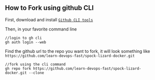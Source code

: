 ## How to Fork using github CLI

First, download and install [`Github CLI tools`](https://cli.github.com/)

Then, in your favorite command line

    //login to gh cli
    gh auth login --web
    
Find the github url to the repo you want to fork, it will look something like `https://github.com/learn-devops-fast/spock-lizard-docker.git`
    
    //fork using the cli command
    gh repo fork https://github.com/learn-devops-fast/spock-lizard-docker.git --clone

